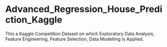 # Advanced_Regression_House_Prediction_Kaggle

This a Kaggle Competition Dataset on which Exploratory Data Analysis, Feature Engineering, Feature Selection, 
Data Modelling is Applied.
